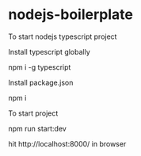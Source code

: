 # nodejs-boilerplate
To start nodejs typescript project

Install typescript globally

npm i -g typescript

Install package.json 

npm i

To start project

npm run start:dev

hit http://localhost:8000/ in browser

